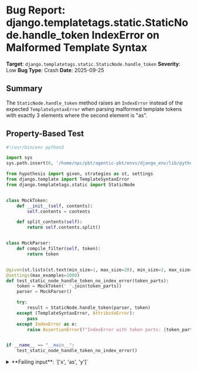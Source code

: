 # Bug Report: django.templatetags.static.StaticNode.handle_token IndexError on Malformed Template Syntax

**Target**: `django.templatetags.static.StaticNode.handle_token`
**Severity**: Low
**Bug Type**: Crash
**Date**: 2025-09-25

## Summary

The `StaticNode.handle_token` method raises an `IndexError` instead of the expected `TemplateSyntaxError` when parsing malformed template tokens with exactly 3 elements where the second element is "as".

## Property-Based Test

```python
#!/usr/bin/env python3

import sys
sys.path.insert(0, '/home/npc/pbt/agentic-pbt/envs/django_env/lib/python3.13/site-packages')

from hypothesis import given, strategies as st, settings
from django.template import TemplateSyntaxError
from django.templatetags.static import StaticNode


class MockToken:
    def __init__(self, contents):
        self.contents = contents

    def split_contents(self):
        return self.contents.split()


class MockParser:
    def compile_filter(self, token):
        return token


@given(st.lists(st.text(min_size=1, max_size=20), min_size=2, max_size=10))
@settings(max_examples=1000)
def test_static_node_handle_token_no_index_error(token_parts):
    token = MockToken(' '.join(token_parts))
    parser = MockParser()

    try:
        result = StaticNode.handle_token(parser, token)
    except (TemplateSyntaxError, AttributeError):
        pass
    except IndexError as e:
        raise AssertionError(f"IndexError with token parts: {token_parts}")


if __name__ == "__main__":
    test_static_node_handle_token_no_index_error()
```

<details>

<summary>
**Failing input**: `['x', 'as', 'y']`
</summary>
```
Traceback (most recent call last):
  File "<string>", line 27, in test_static_node_handle_token_no_index_error
    result = StaticNode.handle_token(parser, token)
  File "/home/npc/pbt/agentic-pbt/envs/django_env/lib/python3.13/site-packages/django/templatetags/static.py", line 148, in handle_token
    varname = bits[3]
              ~~~~^^^
IndexError: list index out of range

During handling of the above exception, another exception occurred:

Traceback (most recent call last):
  File "<string>", line 33, in <module>
    test_static_node_handle_token_no_index_error()
    ~~~~~~~~~~~~~~~~~~~~~~~~~~~~~~~~~~~~~~~~~~~~^^
  File "<string>", line 20, in test_static_node_handle_token_no_index_error
    @example(['x', 'as', 'y'])
                   ^^^
  File "/home/npc/pbt/agentic-pbt/envs/django_env/lib/python3.13/site-packages/hypothesis/core.py", line 2062, in wrapped_test
    _raise_to_user(errors, state.settings, [], " in explicit examples")
    ~~~~~~~~~~~~~~^^^^^^^^^^^^^^^^^^^^^^^^^^^^^^^^^^^^^^^^^^^^^^^^^^^^^
  File "/home/npc/pbt/agentic-pbt/envs/django_env/lib/python3.13/site-packages/hypothesis/core.py", line 1613, in _raise_to_user
    raise the_error_hypothesis_found
  File "<string>", line 31, in test_static_node_handle_token_no_index_error
    raise AssertionError(f'IndexError with token parts: {token_parts}')
AssertionError: IndexError with token parts: ['x', 'as', 'y']
Falsifying explicit example: test_static_node_handle_token_no_index_error(
    token_parts=['x', 'as', 'y'],
)
```
</details>

## Reproducing the Bug

```python
#!/usr/bin/env python3

import sys
import os
sys.path.insert(0, '/home/npc/pbt/agentic-pbt/envs/django_env/lib/python3.13/site-packages')

from django.templatetags.static import StaticNode


class MockToken:
    def __init__(self, contents):
        self.contents = contents

    def split_contents(self):
        return self.contents.split()


class MockParser:
    def compile_filter(self, token):
        return token


# Create test case that triggers the IndexError
parser = MockParser()
token = MockToken('x as y')

print("Testing StaticNode.handle_token with token: 'x as y'")
print(f"Token split_contents() returns: {token.split_contents()}")
print()

try:
    result = StaticNode.handle_token(parser, token)
    print(f"Success: returned {result}")
except IndexError as e:
    print(f"IndexError raised: {e}")
    import traceback
    traceback.print_exc()
except Exception as e:
    print(f"Other exception raised: {type(e).__name__}: {e}")
    import traceback
    traceback.print_exc()
```

<details>

<summary>
IndexError: list index out of range
</summary>
```
Testing StaticNode.handle_token with token: 'x as y'
Token split_contents() returns: ['x', 'as', 'y']

IndexError raised: list index out of range
Traceback (most recent call last):
  File "/home/npc/pbt/agentic-pbt/worker_/31/repo.py", line 32, in <module>
    result = StaticNode.handle_token(parser, token)
  File "/home/npc/pbt/agentic-pbt/envs/django_env/lib/python3.13/site-packages/django/templatetags/static.py", line 148, in handle_token
    varname = bits[3]
              ~~~~^^^
IndexError: list index out of range
```
</details>

## Why This Is A Bug

This violates Django's documented template tag error handling conventions. According to Django's documentation, template tags must:

1. **Validate their syntax properly** - Template tags are responsible for validating input arguments
2. **Raise TemplateSyntaxError for invalid syntax** - The documentation explicitly states: "This function is responsible for raising django.template.TemplateSyntaxError, with helpful messages, for any syntax error"
3. **Never expose implementation exceptions** - Python exceptions like IndexError should not bubble up to template authors

The bug occurs because the code at lines 147-148 in `django/templatetags/static.py` checks `if len(bits) >= 2 and bits[-2] == "as"` but then unconditionally accesses `bits[3]`. When `bits` has exactly 3 elements (e.g., `['x', 'as', 'y']`), the condition evaluates to True because:
- `len(bits) = 3` which is `>= 2`: True
- `bits[-2] = bits[1] = 'as'`: True

However, `bits[3]` doesn't exist in a 3-element list (valid indices are 0, 1, 2), causing the IndexError.

## Relevant Context

The `{% static %}` template tag is documented to accept the following valid syntax forms:
- `{% static "path/to/file.css" %}` - Basic usage
- `{% static variable_with_path %}` - With variable
- `{% static "path/to/file.css" as varname %}` - Store in variable
- `{% static variable_with_path as varname %}` - Variable stored in variable

The failing input `['x', 'as', 'y']` would represent the malformed template syntax `x as y` (missing the tag name "static" at the beginning). While this is clearly invalid syntax, Django's convention is to handle such cases gracefully with a `TemplateSyntaxError`.

Documentation references:
- Django template tag development: https://docs.djangoproject.com/en/stable/howto/custom-template-tags/
- Static files handling: https://docs.djangoproject.com/en/stable/ref/templates/builtins/#static

Code location: `/django/templatetags/static.py` lines 147-148

## Proposed Fix

```diff
--- a/django/templatetags/static.py
+++ b/django/templatetags/static.py
@@ -144,7 +144,7 @@ class StaticNode(template.Node):

         path = parser.compile_filter(bits[1])

-        if len(bits) >= 2 and bits[-2] == "as":
+        if len(bits) >= 4 and bits[-2] == "as":
             varname = bits[3]
         else:
             varname = None
```